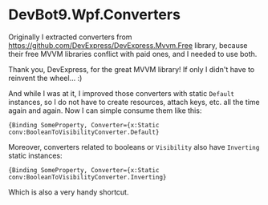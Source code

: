 # DevBot9.Wpf.Converters

Originally I extracted converters from https://github.com/DevExpress/DevExpress.Mvvm.Free library, because their free MVVM libraries conflict with paid ones, and I needed to use both.

Thank you, DevExpress, for the great MVVM library! If only I didn't have to reinvent the wheel... :)

And while I was at it, I improved those converters with static ```Default``` instances, so I do not have to create resources, attach keys, etc. all the time again and again. Now I can simple consume them like this:

```
{Binding SomeProperty, Converter={x:Static conv:BooleanToVisibilityConverter.Default}
```

Moreover, converters related to booleans or ```Visibility``` also have ```Inverting``` static instances:

```
{Binding SomeProperty, Converter={x:Static conv:BooleanToVisibilityConverter.Inverting}
```

Which is also a very handy shortcut.